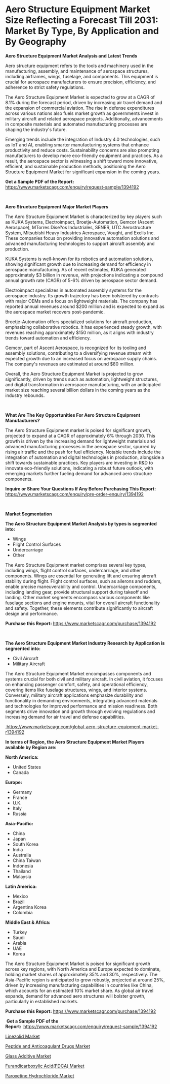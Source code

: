 <p><h1>Aero Structure Equipment Market Size Reflecting a Forecast Till 2031: Market By Type, By Application and By Geography</h1></p><p><strong>Aero Structure Equipment Market Analysis and Latest Trends</strong></p>
<p><p>Aero structure equipment refers to the tools and machinery used in the manufacturing, assembly, and maintenance of aerospace structures, including airframes, wings, fuselage, and components. This equipment is crucial for aerospace manufacturers to ensure precision, efficiency, and adherence to strict safety regulations. </p><p>The Aero Structure Equipment Market is expected to grow at a CAGR of 8.1% during the forecast period, driven by increasing air travel demand and the expansion of commercial aviation. The rise in defense expenditures across various nations also fuels market growth as governments invest in military aircraft and related aerospace projects. Additionally, advancements in composite materials and automated manufacturing processes are shaping the industry's future. </p><p>Emerging trends include the integration of Industry 4.0 technologies, such as IoT and AI, enabling smarter manufacturing systems that enhance productivity and reduce costs. Sustainability concerns are also prompting manufacturers to develop more eco-friendly equipment and practices. As a result, the aerospace sector is witnessing a shift toward more innovative, efficient, and sustainable production methods, positioning the Aero Structure Equipment Market for significant expansion in the coming years.</p></p>
<p><strong>Get a Sample PDF of the Report:&nbsp;</strong> <a href="https://www.marketscagr.com/enquiry/request-sample/1394192">https://www.marketscagr.com/enquiry/request-sample/1394192</a></p>
<p>&nbsp;</p>
<p><strong>Aero Structure Equipment Major Market Players</strong></p>
<p><p>The Aero Structure Equipment Market is characterized by key players such as KUKA Systems, Electroimpact, Broetje-Automation, Gemcor (Ascent Aerospace), MTorres Dise?os Industriales, SENER, UTC Aerostructure System, Mitsubishi Heavy Industries Aerospace, Vought, and Exelis Inc. These companies focus on providing innovative automation solutions and advanced manufacturing technologies to support aircraft assembly and production.</p><p>KUKA Systems is well-known for its robotics and automation solutions, showing significant growth due to increasing demand for efficiency in aerospace manufacturing. As of recent estimates, KUKA generated approximately $3 billion in revenue, with projections indicating a compound annual growth rate (CAGR) of 5-6% driven by aerospace sector demand.</p><p>Electroimpact specializes in automated assembly systems for the aerospace industry. Its growth trajectory has been bolstered by contracts with major OEMs and a focus on lightweight materials. The company has reported annual revenues around $200 million and is expected to expand as the aerospace market recovers post-pandemic.</p><p>Broetje-Automation offers specialized solutions for aircraft production, emphasizing collaborative robotics. It has experienced steady growth, with revenues reaching approximately $150 million, as it aligns with industry trends toward automation and efficiency.</p><p>Gemcor, part of Ascent Aerospace, is recognized for its tooling and assembly solutions, contributing to a diversifying revenue stream with expected growth due to an increased focus on aerospace supply chains. The company's revenues are estimated at around $80 million.</p><p>Overall, the Aero Structure Equipment Market is projected to grow significantly, driven by trends such as automation, lightweight structures, and digital transformation in aerospace manufacturing, with an anticipated market size reaching several billion dollars in the coming years as the industry rebounds.</p></p>
<p>&nbsp;</p>
<p><strong>What Are The Key Opportunities For Aero Structure Equipment Manufacturers?</strong></p>
<p><p>The Aero Structure Equipment market is poised for significant growth, projected to expand at a CAGR of approximately 6% through 2030. This growth is driven by the increasing demand for lightweight materials and advanced manufacturing processes in the aerospace sector, spurred by rising air traffic and the push for fuel efficiency. Notable trends include the integration of automation and digital technologies in production, alongside a shift towards sustainable practices. Key players are investing in R&D to innovate eco-friendly solutions, indicating a robust future outlook, with emerging markets further fueling demand for advanced aero structure components.</p></p>
<p><strong>Inquire or Share Your Questions If Any Before Purchasing This Report:</strong> <a href="https://www.marketscagr.com/enquiry/pre-order-enquiry/1394192">https://www.marketscagr.com/enquiry/pre-order-enquiry/1394192</a></p>
<p>&nbsp;</p>
<p><strong>Market Segmentation</strong></p>
<p><strong>The Aero Structure Equipment Market Analysis by types is segmented into:</strong></p>
<p><ul><li>Wings</li><li>Flight Control Surfaces</li><li>Undercarriage</li><li>Other</li></ul></p>
<p><p>The Aero Structure Equipment market comprises several key types, including wings, flight control surfaces, undercarriage, and other components. Wings are essential for generating lift and ensuring aircraft stability during flight. Flight control surfaces, such as ailerons and rudders, enable precise maneuverability and control. Undercarriage components, including landing gear, provide structural support during takeoff and landing. Other market segments encompass various components like fuselage sections and engine mounts, vital for overall aircraft functionality and safety. Together, these elements contribute significantly to aircraft design and performance.</p></p>
<p><strong>Purchase this Report:&nbsp;</strong><a href="https://www.marketscagr.com/purchase/1394192">https://www.marketscagr.com/purchase/1394192</a></p>
<p>&nbsp;</p>
<p><strong>The Aero Structure Equipment Market Industry Research by Application is segmented into:</strong></p>
<p><ul><li>Civil Aircraft</li><li>Military Aircraft</li></ul></p>
<p><p>The Aero Structure Equipment Market encompasses components and systems crucial for both civil and military aircraft. In civil aviation, it focuses on enhancing passenger comfort, safety, and operational efficiency, covering items like fuselage structures, wings, and interior systems. Conversely, military aircraft applications emphasize durability and functionality in demanding environments, integrating advanced materials and technologies for improved performance and mission readiness. Both segments drive innovation and growth through evolving regulations and increasing demand for air travel and defense capabilities.</p></p>
<p><a href="https://www.marketscagr.com/global-aero-structure-equipment-market-r1394192">&nbsp;https://www.marketscagr.com/global-aero-structure-equipment-market-r1394192</a></p>
<p><strong>In terms of Region, the Aero Structure Equipment Market Players available by Region are:</strong></p>
<p>
    <p> <strong> North America: </strong>
        <ul>
            <li>United States</li>
            <li>Canada</li>
        </ul>
        </p> 
    <p> <strong> Europe: </strong>
        <ul>
            <li>Germany</li>
            <li>France</li>
            <li>U.K.</li>
            <li>Italy</li>
            <li>Russia</li>
        </ul>
        </p> 
    <p> <strong> Asia-Pacific: </strong>
        <ul>
            <li>China</li>
            <li>Japan</li>
            <li>South Korea</li>
            <li>India</li>
            <li>Australia</li>
            <li>China Taiwan</li>
            <li>Indonesia</li>
            <li>Thailand</li>
            <li>Malaysia</li>
        </ul>
        </p> 
    <p> <strong> Latin America: </strong>
        <ul>
            <li>Mexico</li>
            <li>Brazil</li>
            <li>Argentina Korea</li>
            <li>Colombia</li>
        </ul>
        </p> 
    <p> <strong> Middle East & Africa: </strong>
        <ul>
            <li>Turkey</li>
            <li>Saudi</li>
            <li>Arabia</li>
            <li>UAE</li>
            <li>Korea</li>
        </ul>
    </p>
    </p>
<p><p>The Aero Structure Equipment Market is poised for significant growth across key regions, with North America and Europe expected to dominate, holding market shares of approximately 35% and 30%, respectively. The Asia-Pacific region is anticipated to grow robustly, projected at around 25%, driven by increasing manufacturing capabilities in countries like China, which accounts for an estimated 10% market share. As global air travel expands, demand for advanced aero structures will bolster growth, particularly in established markets.</p></p>
<p><strong>Purchase this Report: </strong><a href="https://www.marketscagr.com/purchase/1394192">https://www.marketscagr.com/purchase/1394192</a></p>
<p>&nbsp;<strong>Get a Sample PDF of the Report:&nbsp;&nbsp;</strong><a href="https://www.marketscagr.com/enquiry/request-sample/1394192">https://www.marketscagr.com/enquiry/request-sample/1394192</a></p>
<p><strong></strong></p>
<p><p><a href="https://www.linkedin.com/pulse/global-linezolid-market-sector2024-2031-metrics-strategic-xutye?trackingId=R1u%2FFNBjTWygnUrsqaS4bQ%3D%3D">Linezolid Market</a></p><p><a href="https://www.linkedin.com/pulse/peptide-anticoagulant-drugs-market-size-growth-trends-zorie?trackingId=Jk78IsG3Q%2B6hgJorKnzvzA%3D%3D">Peptide and Anticoagulant Drugs Market</a></p><p><a href="https://issuu.com/reportprime-2/docs/glass-additive-market-size-2030.ppt_61c44b37acb0da">Glass Additive Market</a></p><p><a href="https://issuu.com/reportprime-2/docs/furandicarboxylic-acidfdca-market-s_5e60db3302a373">Furandicarboxylic Acid(FDCA) Market</a></p><p><a href="https://www.linkedin.com/pulse/strategic-insights-global-paroxetine-hydrochloride-market-cps9e?trackingId=xH7tcJclRnOYMGUyv1APhA%3D%3D">Paroxetine Hydrochloride Market</a></p></p>